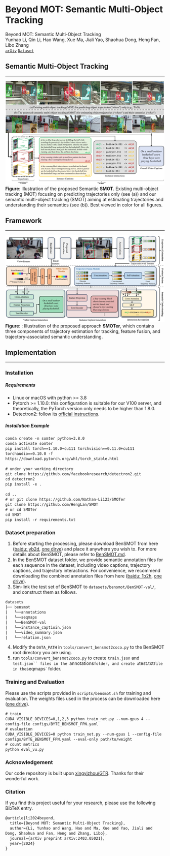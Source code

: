 # Beyond MOT: Semantic Multi-Object Tracking
Beyond MOT: Semantic Multi-Object Tracking <br>
Yunhao Li, Qin Li, Hao Wang, Xue Ma, Jiali Yao, Shaohua Dong, Heng Fan, Libo Zhang <br>
[`arXiv`](https://arxiv.org/abs/2403.05021) [`Dataset`](https://mailsucasaccn-my.sharepoint.com/:f:/g/personal/liyunhao23_mails_ucas_ac_cn/Et6ORndJAJZIic2rIzA3VjYBgNwW58TUnsxVB61s9taJcg?e=FpLhAp)

## Semantic Multi-Object Tracking
---
![overview](assets/overview.jpg) <br>
**Figure**: Illustration of the proposed Semantic **SMOT**. Existing multi-object tracking (MOT) focusing on predicting trajectories only (see (a)) and our semantic multi-object tracking (SMOT) aiming at estimating trajectories and understanding their semantics (see (b)). Best viewed in color for all figures.

## Framework
---
![framework](assets/framework.jpg) <br>
**Figure**: : Illustration of the proposed approach **SMOTer**, which contains three components of trajectory estimation for tracking, feature fusion, and trajectory-associated semantic understanding.

## Implementation
---
### Installation
##### Requirements
- Linux or macOS with python >= 3.8
- Pytorch >= 1.10.0: this configuration is suitable for our V100 server, and theoretically, the PyTorch version only needs to be higher than 1.8.0.
- Detectron2: follow its [official instructions](https://detectron2.readthedocs.io/en/latest/tutorials/install.html).
##### Installation Example
```shell
conda create -n somter python=3.8.0
conda activate somter
pip install torch==1.10.0+cu111 torchvision==0.11.0+cu111 torchaudio==0.10.0 -f https://download.pytorch.org/whl/torch_stable.html

# under your working directory
git clone https://github.com/facebookresearch/detectron2.git
cd detectron2
pip install -e .

cd ..
# or git clone https://github.com/Nathan-Li123/SMOTer
git clone https://github.com/HengLan/SMOT
# or cd SMOTer
cd SMOT 
pip install -r requirements.txt
```
### Dataset preparation
1. Before starting the processing, please download BenSMOT from here ([baidu: yb2d](https://pan.baidu.com/s/1tw4Jw6y1426lTy8noOanjg), [one dirve](https://mailsucasaccn-my.sharepoint.com/:f:/g/personal/liyunhao23_mails_ucas_ac_cn/Et6ORndJAJZIic2rIzA3VjYBgNwW58TUnsxVB61s9taJcg?e=FpLhAp)) and place it anywhere you wish to. For more details about BenSMOT, please refer to [BenSMOT.md](BenSMOT.md). 
2. In the BenSMOT dataset folder, we provide semantic annotation files for each sequence in the dataset, including video captions, trajectory captions, and trajectory interactions. For convenience, we recommend downloading the combined annotation files from here ([baidu: 1b2h](https://pan.baidu.com/s/1-Moxeg8NrJqwfcv-rrS2bQ), [one drive](https://mailsucasaccn-my.sharepoint.com/:f:/g/personal/liyunhao23_mails_ucas_ac_cn/Evvg_GpNM7pBkfwe7fHaxFUBaLK1xxFFwmn8T5Pp86TPlA?e=CBa3xb)).
3. Sim-link the test set of BenSMOT to `datasets/bensmot/BenSMOT-val/`, and construct them as follows.
```text
datasets
├── bensmot
|   └──annotations
|   └──seqmaps
|   └──BenSMOT-val
|   └──instance_captioin.json
|   └──video_summary.json
|   └──relation.json
```
4. Modify the `DATA_PATH` in `tools/convert_bensmot2coco.py` to the BenSMOT root directory you are using.
5. run `tools/convert_bensmot2coco.py` to create `train.json` and `test.json`` files in the `annotations` folder, and create a `test.txt` file in the `seqmaps` folder. 

### Training and Evaluation
Please use the scripts provided in `scripts/bensmot.sh` for training and evaluation. The weights files used in the process can be downloaded here ([one drive](https://mailsucasaccn-my.sharepoint.com/:f:/g/personal/liyunhao23_mails_ucas_ac_cn/EhcMubyTKB1OqNchDySUtQABL9fbALawt3KVbYNpd9GLnA?e=HwhU3S)). 
```shell
# train
CUDA_VISIBLE_DEVICES=0,1,2,3 python train_net.py --num-gpus 4 --config-file configs/BYTE_BENSMOT_FPN.yaml
# evaluation
CUDA_VISIBLE_DEVICES=0 python train_net.py --num-gpus 1 --config-file configs/BYTE_BENSMOT_FPN.yaml --eval-only path/to/weight
# count metrics
python eval_vu.py
```
### Acknowledgement
Our code repository is built upon [xingyizhou/GTR](https://github.com/xingyizhou/GTR). Thanks for their wonderful work.

### Citation
If you find this project useful for your research, please use the following BibTeX entry.
```text
@article{li2024beyond,
  title={Beyond MOT: Semantic Multi-Object Tracking},
  author={Li, Yunhao and Wang, Hao and Ma, Xue and Yao, Jiali and Dong, Shaohua and Fan, Heng and Zhang, Libo},
  journal={arXiv preprint arXiv:2403.05021},
  year={2024}
}
```
